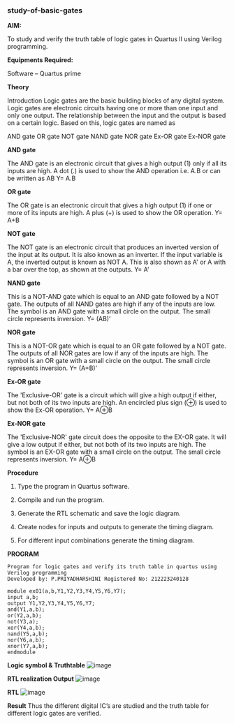 ### study-of-basic-gates

**AIM:** 

To study and verify the truth table of logic gates in Quartus II using Verilog programming.

**Equipments Required:**

Software – Quartus prime 

**Theory**

Introduction Logic gates are the basic building blocks of any digital system. Logic gates are electronic circuits having one or more than one input and only one output. The relationship between the input and the output is based on a certain logic. Based on this, logic gates are named as

AND gate OR gate NOT gate NAND gate NOR gate Ex-OR gate Ex-NOR gate

**AND gate**

The AND gate is an electronic circuit that gives a high output (1) only if all its inputs are high. A dot (.) is used to show the AND operation i.e. A.B or can be written as AB
Y= A.B

**OR gate** 

The OR gate is an electronic circuit that gives a high output (1) if one or more of its inputs are high. A plus (+) is used to show the OR operation.
Y= A+B

**NOT gate**

The NOT gate is an electronic circuit that produces an inverted version of the input at its output. It is also known as an inverter. If the input variable is A, the inverted output is known as NOT A. This is also shown as A' or A with a bar over the top, as shown at the outputs.
Y= A'

**NAND gate**

This is a NOT-AND gate which is equal to an AND gate followed by a NOT gate. The outputs of all NAND gates are high if any of the inputs are low. The symbol is an AND gate with a small circle on the output. The small circle represents inversion.
Y= (AB)’

**NOR gate**

This is a NOT-OR gate which is equal to an OR gate followed by a NOT gate. The outputs of all NOR gates are low if any of the inputs are high. The symbol is an OR gate with a small circle on the output. The small circle represents inversion.
Y= (A+B)’

**Ex-OR gate**

The 'Exclusive-OR' gate is a circuit which will give a high output if either, but not both of its two inputs are high. An encircled plus sign (⊕) is used to show the Ex-OR operation.
Y= A⊕B

**Ex-NOR gate**

The 'Exclusive-NOR' gate circuit does the opposite to the EX-OR gate. It will give a low output if either, but not both of its two inputs are high. The symbol is an EX-OR gate with a small circle on the output. The small circle represents inversion.
Y= A⊕B

**Procedure** 

1.	Type the program in Quartus software.

2.	Compile and run the program.

3.	Generate the RTL schematic and save the logic diagram.

4.	Create nodes for inputs and outputs to generate the timing diagram.

5.	For different input combinations generate the timing diagram.


**PROGRAM**
```
Program for logic gates and verify its truth table in quartus using Verilog programming
Developed by: P.PRIYADHARSHINI Registered No: 212223240128

module ex01(a,b,Y1,Y2,Y3,Y4,Y5,Y6,Y7);
input a,b;
output Y1,Y2,Y3,Y4,Y5,Y6,Y7;
and(Y1,a,b);
or(Y2,a,b);
not(Y3,a);
xor(Y4,a,b);
nand(Y5,a,b);
nor(Y6,a,b);
xnor(Y7,a,b);
endmodule

```

**Logic symbol & Truthtable**
![image](https://github.com/priyadharshini210/study-of-basic-gates/assets/148514638/d6c09d2b-3d16-425f-8a09-9e5897e3fee5)

**RTL realization Output** 
![image](https://github.com/priyadharshini210/study-of-basic-gates/assets/148514638/56893c3b-36ce-41b0-b113-364a0b14e2bf)

**RTL**
![image](https://github.com/priyadharshini210/study-of-basic-gates/assets/148514638/2e515ac6-c4af-45bb-8233-1551ec5fdad6)

**Result**
Thus the different digital IC’s are studied and the truth table for different logic gates are verified.

